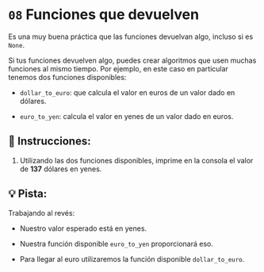 # `08` Funciones que devuelven

Es una muy buena práctica que las funciones devuelvan algo, incluso si es `None`. 

Si tus funciones devuelven algo, puedes crear algoritmos que usen muchas funciones al mismo tiempo. Por ejemplo, en este caso en particular tenemos dos funciones disponibles:

+ `dollar_to_euro`: que calcula el valor en euros de un valor dado en dólares.

+ `euro_to_yen`: calcula el valor en yenes de un valor dado en euros.

## 📝 Instrucciones:

1. Utilizando las dos funciones disponibles, imprime en la consola el valor de **137** dólares en yenes.

## 💡 Pista:

Trabajando al revés:

- Nuestro valor esperado está en yenes.

- Nuestra función disponible `euro_to_yen` proporcionará eso.

- Para llegar al euro utilizaremos la función disponible `dollar_to_euro`.